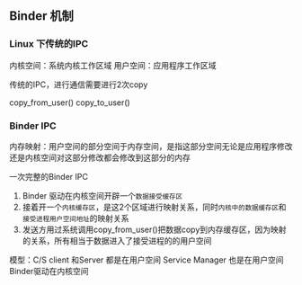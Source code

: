 ## Binder 机制

### Linux 下传统的IPC
内核空间：系统内核工作区域
用户空间：应用程序工作区域

传统的IPC，进行通信需要进行2次copy

copy_from_user()
copy_to_user()

### Binder IPC
内存映射：用户空间的部分空间于内存空间，是指这部分空间无论是应用程序修改还是内核空间对这部分修改都会修改到这部分的内存

一次完整的Binder IPC
1. Binder 驱动在内核空间开辟一个`数据接受缓存区`
2. 接着开一个`内核缓存区`，是这2个区域进行映射关系，同时`内核中的数据缓存区`和`接受进程用户空间地址`的映射关系
3. 发送方用过系统调用copy_from_user()把数据copy到内存缓存区，因为映射的关系，所有相当于数据进入了接受进程的的用户空间

模型：C/S
client 和Server 都是在用户空间  Service Manager 也是在用户空间
Binder驱动在内核空间

